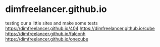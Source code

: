 # dimfreelancer.github.io
testing our a little sites
and make some tests  https://dimfreelancer.github.io/404
https://dimfreelancer.github.io/cube
https://dimfreelancer.github.io/falconh
https://dimfreelancer.github.io/onecube

